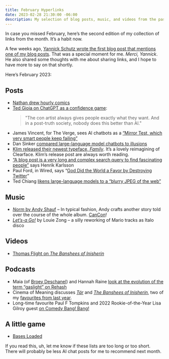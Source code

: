 ```yaml
---
title: February Hyperlinks
date: 2023-02-28 21:30:00 -06:00
description: My selection of blog posts, music, and videos from the past month on the web.
---
```


In case you missed February, here’s the second edition of my collection of links from the month. It’s a habit now. 

A few weeks ago, [Yannick Schutz wrote the first blog post that mentions one of my blog posts](https://yannickschutz.com/hyperliens/). That was a special moment for me. *Merci, Yannick*. He also shared some thoughts with me about sharing links, and I hope to have more to say on that shortly.

Here’s February 2023:

## Posts

- [Nathan drew hourly comics](http://more.interestingtimes.ca/2023/02/03/hourly-comics-day-2023/)
- [Ted Gioia on ChatGPT as a confidence game](https://tedgioia.substack.com/p/introducing-the-slickest-con-artist): 
    > "The con artist always gives people exactly what they want. And in a post-truth society, nobody does this better than AI."
- James Vincent, for The Verge, sees AI chatbots as a [“Mirror Test, which very smart people keep failing”](https://www.theverge.com/23604075/ai-chatbots-bing-chatgpt-intelligent-sentient-mirror-test)
- Dan Sinker [compared large-language model chatbots to illusions](https://dansinker.com/posts/illusions/)
- [Klim released their newest typeface, *Family*](https://klim.co.nz/blog/family-design-information/). It’s a lovely reimagining of Clearface. Klim’s release post are always worth reading.
- [“A blog post is a very long and complex search query to find fascinating people”](https://escapingflatland.substack.com/p/search-query) says Henrik Karlsson
- Paul Ford, in Wired, says “[God Did the World a Favor by Destroying Twitter](https://www.wired.com/story/god-did-us-a-favor-by-destroying-twitter/)”
- Ted Chiang [likens large-language models to a “blurry JPEG of the web”](https://kottke.org/23/02/ted-chiang-chatgpt-is-a-blurry-jpeg-of-the-web)

## Music
- [*Norm* by Andy Shauf](https://andyshauf.bandcamp.com/album/norm) – In typical fashion, Andy crafts another story told over the course of the whole album. [CanCon](https://en.wikipedia.org/wiki/Canadian_content)!
- [*Let’s-a Go!*](https://louiezong.bandcamp.com/album/lets-a-go) by Louie Zong – a silly reworking of Mario tracks as Italo disco

## Videos
- [Thomas Flight on *The Banshees of Inisherin*](https://youtu.be/yBd1eH6DAAY)

## Podcasts
- Maia (of [Broey Deschanel](https://www.youtube.com/@BroeyDeschanel/videos)) and Hannah Raine [look at the evolution of the term “gaslight” on Rehash](https://overcast.fm/+92JClFJfs)
- Cinema of Meaning discusses [*Tár*](https://overcast.fm/+31EIs6l0U) and [*The Banshees of Inisherin*](https://overcast.fm/+31EKIcwGk), two of my [favourites from last year](/journal/2022/bests-of-2022/).
- Long-time favourite Paul F Tompkins and 2022 Rookie-of-the-Year Lisa Gilroy guest [on Comedy Bang! Bang!](https://overcast.fm/+0_4jdHCmA)

## A little game
- [Bases Loaded](https://kindanice.itch.io/bases-loaded)

If you read this, uh, let me know if these lists are too long or too short. There will probably be less AI chat posts for me to recommend next month.